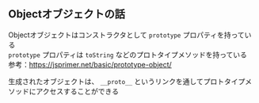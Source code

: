 ## Objectオブジェクトの話
Objectオブジェクトはコンストラクタとして `prototype` プロパティを持っている  
`prototype` プロパティは `toString` などのプロトタイプメソッドを持っている  
参考：https://jsprimer.net/basic/prototype-object/

生成されたオブジェクトは、 `__proto__` というリンクを通してプロトタイプメソッドにアクセスすることができる